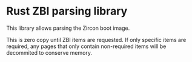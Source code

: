 Rust ZBI parsing library
==============================================================

This library allows parsing the Zircon boot image.

This is zero copy until ZBI items are requested. If only specific items are required, any pages
that only contain non-required items will be decommited to conserve memory.